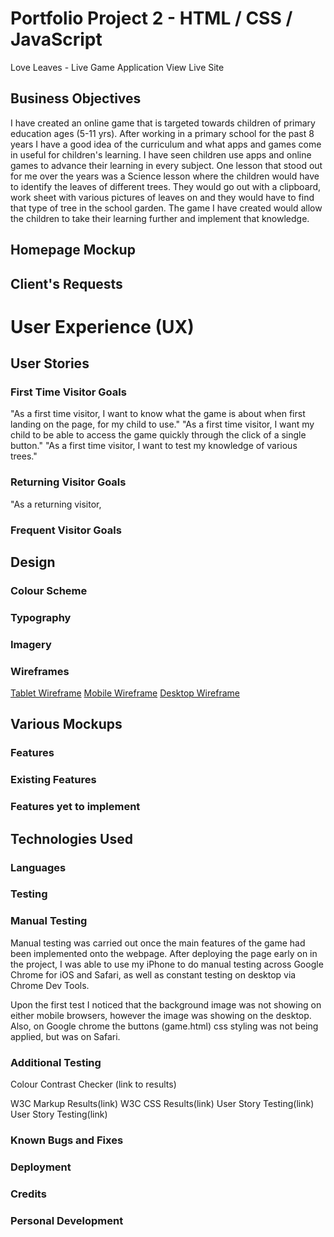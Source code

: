 # Portfolio Project 2 - HTML / CSS / JavaScript
Love Leaves - Live Game Application
View Live Site

## Business Objectives
I have created an online game that is targeted towards children of primary education ages (5-11 yrs). After working in a primary school for the past 8 years I have a good idea of the curriculum and what apps and games come in useful for children's learning. I have seen children use apps and online games to advance their learning in every subject. One lesson that stood out for me over the years was a Science lesson where the children would have to identify the leaves of different trees. They would go out with a clipboard, work sheet with various pictures of leaves on and they would have to find that type of tree in the school garden.
The game I have created would allow the children to take their learning further and implement that knowledge.

## Homepage Mockup

## Client's Requests

# User Experience (UX)
## User Stories
### First Time Visitor Goals
"As a first time visitor, I want to know what the game is about when first landing on the page, for my child to use."
"As a first time visitor, I want my child to be able to access the game quickly through the click of a single button."
"As a first time visitor, I want to test my knowledge of various trees."

### Returning Visitor Goals
"As a returning visitor, 

### Frequent Visitor Goals


## Design
### Colour Scheme


### Typography



### Imagery



### Wireframes


[Tablet Wireframe](wireframes/tablet.md)
[Mobile Wireframe](wireframes/mobile.md)
[Desktop Wireframe](wireframes/desktop.md)


## Various Mockups

### Features
### Existing Features
### Features yet to implement

## Technologies Used
### Languages

### Testing


### Manual Testing
Manual testing was carried out once the main features of the game had been implemented onto the webpage. After deploying the page early on in the project, I was able to use my iPhone to do manual testing across Google Chrome for iOS and Safari, as well as constant testing on desktop via Chrome Dev Tools.

Upon the first test I noticed that the background image was not showing on either mobile browsers, however the image was showing on the desktop.
Also, on Google chrome the buttons (game.html) css styling was not being applied, but was on Safari.



### Additional Testing


Colour Contrast Checker (link to results)



W3C Markup Results(link)
W3C CSS Results(link)
User Story Testing(link)
User Story Testing(link)

### Known Bugs and Fixes

### Deployment

### Credits

### Personal Development
